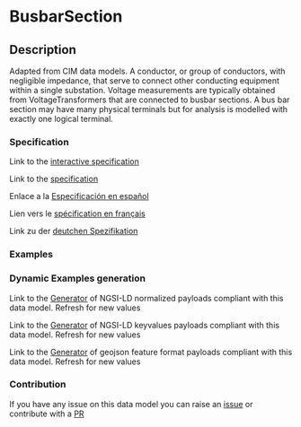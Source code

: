 # BusbarSection

## Description 

Adapted from CIM data models. A conductor, or group of conductors, with negligible impedance, that serve to connect other conducting equipment within a single substation.  Voltage measurements are typically obtained from VoltageTransformers that are connected to busbar sections. A bus bar section may have many physical terminals but for analysis is modelled with exactly one logical terminal.
### Specification

Link to the [interactive specification](https://swagger.lab.fiware.org/?url=https://smart-data-models.github.io/dataModel.EnergyCIM/BusbarSection/swagger.yaml)

Link to the [specification](https://smart-data-models.github.io/dataModel.EnergyCIM/BusbarSection/doc/spec.md)

Enlace a la [Especificación en español](https://smart-data-models.github.io/dataModel.EnergyCIM/BusbarSection/doc/spec_ES.md)

Lien vers le [spécification en français](https://smart-data-models.github.io/dataModel.EnergyCIM/BusbarSection/doc/spec_FR.md)

Link zu der [deutchen Spezifikation](https://smart-data-models.github.io/dataModel.EnergyCIM/BusbarSection/doc/spec_DE.md)
### Examples
### Dynamic Examples generation

Link to the [Generator](https://smartdatamodels.org/extra/ngsi-ld_generator_v0.92.php?schemaUrl=https://raw.githubusercontent.com/smart-data-models/dataModel.EnergyCIM/master/BusbarSection/schema.json&email=info@smartdatamodels.org) of NGSI-LD normalized payloads compliant with this data model. Refresh for new values

Link to the [Generator](https://smartdatamodels.org/extra/ngsi-ld_generator_keyvalues_v0.92.php?schemaUrl=https://raw.githubusercontent.com/smart-data-models/dataModel.EnergyCIM/master/BusbarSection/schema.json&email=info@smartdatamodels.org) of NGSI-LD keyvalues payloads compliant with this data model. Refresh for new values

Link to the [Generator](https://smartdatamodels.org/extra/geojson_features_generator_v1.0.php?schemaUrl=https://raw.githubusercontent.com/smart-data-models/dataModel.EnergyCIM/master/BusbarSection/schema.json&email=info@smartdatamodels.org) of geojson feature format payloads compliant with this data model. Refresh for new values
### Contribution

 If you have any issue on this data model you can raise an [issue](https://github.com/smart-data-models/dataModel.EnergyCIM/issues)  or contribute with a [PR](https://github.com/smart-data-models/dataModel.EnergyCIM/pulls)